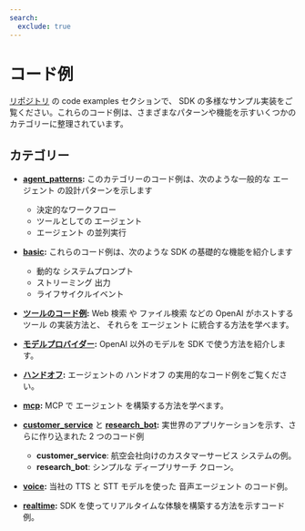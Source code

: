```yaml
---
search:
  exclude: true
---
```

# コード例

[リポジトリ](https://github.com/openai/openai-agents-python/tree/main/examples) の code examples セクションで、 SDK の多様なサンプル実装をご覧ください。これらのコード例は、さまざまなパターンや機能を示すいくつかのカテゴリーに整理されています。


## カテゴリー

- **[agent_patterns](https://github.com/openai/openai-agents-python/tree/main/examples/agent_patterns):**
  このカテゴリーのコード例は、次のような一般的な エージェント の設計パターンを示します

    - 決定的なワークフロー
    - ツールとしての エージェント
    - エージェント の並列実行

- **[basic](https://github.com/openai/openai-agents-python/tree/main/examples/basic):**
  これらのコード例は、次のような SDK の基礎的な機能を紹介します

    - 動的な システムプロンプト
    - ストリーミング 出力
    - ライフサイクルイベント

- **[ツールのコード例](https://github.com/openai/openai-agents-python/tree/main/examples/tools):**
  Web 検索 や ファイル検索 などの OpenAI がホストするツール の実装方法と、
   それらを エージェント に統合する方法を学べます。

- **[モデルプロバイダー](https://github.com/openai/openai-agents-python/tree/main/examples/model_providers):**
  OpenAI 以外のモデルを SDK で使う方法を紹介します。

- **[ハンドオフ](https://github.com/openai/openai-agents-python/tree/main/examples/handoffs):**
  エージェントの ハンドオフ の実用的なコード例をご覧ください。

- **[mcp](https://github.com/openai/openai-agents-python/tree/main/examples/mcp):**
  MCP で エージェント を構築する方法を学べます。

- **[customer_service](https://github.com/openai/openai-agents-python/tree/main/examples/customer_service)** と **[research_bot](https://github.com/openai/openai-agents-python/tree/main/examples/research_bot):**
  実世界のアプリケーションを示す、さらに作り込まれた 2 つのコード例

    - **customer_service**: 航空会社向けのカスタマーサービス システムの例。
    - **research_bot**: シンプルな ディープリサーチ クローン。

- **[voice](https://github.com/openai/openai-agents-python/tree/main/examples/voice):**
  当社の TTS と STT モデルを使った 音声エージェント のコード例。

- **[realtime](https://github.com/openai/openai-agents-python/tree/main/examples/realtime):**
  SDK を使ってリアルタイムな体験を構築する方法を示すコード例。